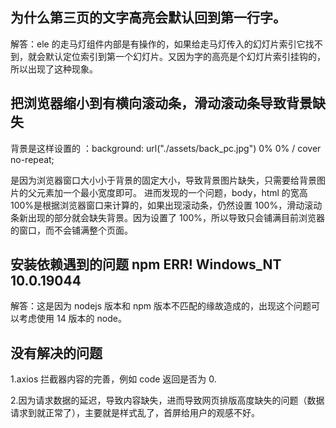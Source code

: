 ## 为什么第三页的文字高亮会默认回到第一行字。

解答：ele 的走马灯组件内部是有操作的，如果给走马灯传入的幻灯片索引它找不到，就会默认定位索引到第一个幻灯片。又因为字的高亮是个幻灯片索引挂钩的，所以出现了这种现象。

## 把浏览器缩小到有横向滚动条，滑动滚动条导致背景缺失

背景是这样设置的 ：background: url("./assets/back_pc.jpg") 0% 0% / cover no-repeat;

是因为浏览器窗口大小小于背景的固定大小，导致背景图片缺失，只需要给背景图片的父元素加一个最小宽度即可。
进而发现的一个问题，body，html 的宽高 100%是根据浏览器窗口来计算的，如果出现滚动条，仍然设置 100%，滑动滚动条新出现的部分就会缺失背景。因为设置了 100%，所以导致只会铺满目前浏览器的窗口，而不会铺满整个页面。

## 安装依赖遇到的问题 npm ERR! Windows_NT 10.0.19044

解答：这是因为 nodejs 版本和 npm 版本不匹配的缘故造成的，出现这个问题可以考虑使用 14 版本的 node。

## 没有解决的问题

1.axios 拦截器内容的完善，例如 code 返回是否为 0.

2.因为请求数据的延迟，导致内容缺失，进而导致网页排版高度缺失的问题（数据请求到就正常了），主要就是样式乱了，首屏给用户的观感不好。
